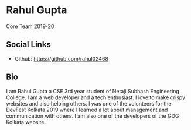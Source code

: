 # Rahul Gupta
Core Team 2019-20

## Social Links
- Github: https://github.com/rahul02468

## Bio
I am Rahul Gupta a CSE 3rd year student of Netaji Subhash Engineering College. I am a web developer and a tech enthusiast.
I love to make crispy websites and also helping others. I was one of the volunteers for the DevFest Kolkata 2019 where I
learned a lot about management and communication with others. I am also one of the developers of the GDG Kolkata website.
